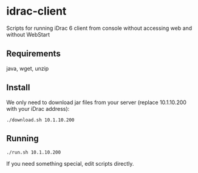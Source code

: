# idrac-client
Scripts for running iDrac 6 client from console without accessing web and without WebStart

## Requirements
java, wget, unzip

## Install
We only need to download jar files from your server (replace 10.1.10.200 with your iDrac address):
```
./download.sh 10.1.10.200
```

## Running
```
./run.sh 10.1.10.200
```
If you need something special, edit scripts directly.
